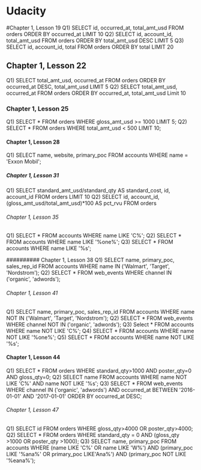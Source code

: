 # Udacity
#Chapter 1, Lesson 19
Q1) 
SELECT id, occurred_at, total_amt_usd FROM orders
ORDER BY occurred_at 
LIMIT 10
Q2)
SELECT id, account_id, total_amt_usd FROM orders
ORDER BY total_amt_usd DESC
LIMIT 5
Q3)
SELECT id, account_id, total
FROM orders
ORDER BY total
LIMIT 20

## Chapter 1, Lesson 22
Q1)
SELECT total_amt_usd, occurred_at 
FROM orders
ORDER BY occurred_at DESC, total_amt_usd
LIMIT 5
Q2) 
SELECT total_amt_usd, occurred_at
FROM orders
ORDER BY occurred_at, total_amt_usd
Limit 10

### Chapter 1, Lesson 25
Q1) 
SELECT * 
FROM orders
WHERE gloss_amt_usd >= 1000
LIMIT 5;
Q2)
SELECT * 
FROM orders
WHERE total_amt_usd < 500
LIMIT 10;

#### Chapter 1, Lesson 28
Q1) 
SELECT name, website, primary_poc
FROM accounts
WHERE name = 'Exxon Mobil';

##### Chapter 1, Lesson 31
Q1)
SELECT standard_amt_usd/standard_qty AS standard_cost, id, account_id
FROM orders
LIMIT 10
Q2)
SELECT id, account_id, (gloss_amt_usd/total_amt_usd)*100 AS pct_rvu
FROM orders

###### Chapter 1, Lesson 35
Q1) 
SELECT * 
FROM accounts
WHERE name LIKE 'C%';
Q2)
SELECT * 
FROM accounts
WHERE name LIKE '%one%';
Q3)
SELECT * 
FROM accounts
WHERE name LIKE '%s';

########## Chapter 1, Lesson 38
Q1)
SELECT name, primary_poc, sales_rep_id
FROM accounts
WHERE name IN ('Walmart', 'Target', 'Nordstrom');
Q2)
SELECT * 
FROM web_events
WHERE channel IN ('organic', 'adwords');

###### Chapter 1, Lesson 41
Q1)
SELECT name, primary_poc, sales_rep_id
FROM accounts
WHERE name NOT IN ('Walmart', 'Target', 'Nordstrom');
Q2)
SELECT * 
FROM web_events
WHERE channel NOT IN ('organic', 'adwords');
Q3)
Select * 
FROM accounts
WHERE name NOT LIKE 'C%';
Q4)
SELECT * 
FROM accounts
WHERE name NOT LIKE '%one%';
Q5)
SELECT * 
FROM accounts
WHERE name NOT LIKE '%s';

#### Chapter 1, Lesson 44
Q1)
SELECT *
FROM orders
WHERE standard_qty>1000 AND poster_qty=0 AND gloss_qty=0;
Q2)
SELECT name 
FROM accounts
WHERE name NOT LIKE 'C%' AND name NOT LIKE '%s';
Q3)
SELECT *
FROM web_events
WHERE channel IN ('organic', 'adwords') AND occurred_at BETWEEN '2016-01-01' AND '2017-01-01'
ORDER BY occurred_at DESC;

###### Chapter 1, Lesson 47
Q1)
SELECT id
FROM orders
WHERE gloss_qty>4000 OR poster_qty>4000;
Q2)
SELECT * 
FROM orders
WHERE standard_qty = 0 AND (gloss_qty >1000 OR poster_qty >1000);
Q3)
SELECT name, primary_poc
FROM accounts
WHERE (name LIKE 'C%' OR name LIKE 'W%') AND (primary_poc LIKE '%ana%' OR primary_poc LIKE'Ana%') AND (primary_poc NOT LIKE '%eana%');






